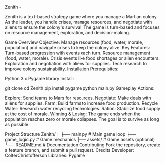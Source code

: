 Zenith -

Zenith is a text-based strategy game where you manage a Martian colony. As the leader, you handle crises, manage resources, and negotiate with aliens to ensure the colony's survival. The game is turn-based and focuses on resource management, exploration, and decision-making.

Game Overview
Objective: Manage resources (food, water, morale, population) and navigate crises to keep the colony alive.
Key Features:
Turn-based progression with events each turn.
Resource management (food, water, morale).
Crisis events like food shortages or alien encounters.
Exploration and negotiation with aliens for supplies.
Tech research to improve colony sustainability.
Installation
Prerequisites:

Python 3.x
Pygame library
Install:

git clone <repository-url>
cd Zenith
pip install pygame
python main.py
Gameplay
Actions:

Explore: Send teams to Mars for resources.
Negotiate: Make deals with aliens for supplies.
Farm: Build farms to increase food production.
Recycle Water: Research water recycling technologies.
Ration: Stabilize food supply at the cost of morale.
Winning & Losing: The game ends when the population reaches zero or morale collapses. The goal is to survive as long as possible.

Project Structure
Zenith/
│
├── main.py            # Main game loop
├── game_logic.py      # Game mechanics
├── assets/            # Game assets (optional)
└── README.md          # Documentation
Contributing
Fork the repository, create a feature branch, and submit a pull request.
Credits
Developer: ColterChristofferson
Libraries: Pygame
